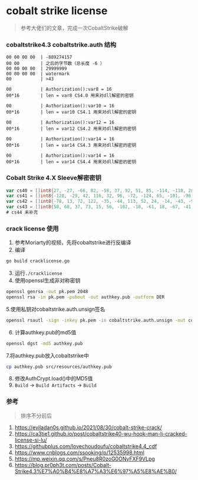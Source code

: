 # cobalt strike license
> 参考大佬们的文章，完成一次CobaltStrike破解

### cobaltstrike4.3 cobaltstrike.auth 结构
``` plain text
00 00 00 00  | -889274157
00 00        | 之后的字节数（总长度 -6 ）
00 00 00 00  | 29999999
00 00 00 00  | watermark
00           | >43

00           | Authorization():var8 = 16
00*16        | len = var8 CS4.0 用来对dll解密的密钥 

00           | Authorization():var10 = 16
00*16        | len = var10 CS4.1 用来对dll解密的密钥 

00           | Authorization():var12 = 16
00*16        | len = var12 CS4.2 用来对dll解密的密钥 

00           | Authorization():var14 = 16
00*16        | len = var14 CS4.3 用来对dll解密的密钥 

00           | Authorization():var14 = 16
00*16        | len = var14 CS4.4 用来对dll解密的密钥 
```

### Cobalt Strike 4.X Sleeve解密密钥
``` go
var cs40 = []int8{27, -27, -66, 82, -58, 37, 92, 51, 85, -114, -118, 28, -74, 103, -53, 6}
var cs41 = []int8{-128, -29, 42, 116, 32, 96, -72, -124, 65, -101, -96, -63, 113, -55, -86, 118}
var cs42 = []int8{-78, 13, 72, 122, -35, -44, 113, 52, 24, -14, -43, -93, -82, 2, -89, -96}
var cs43 = []int8{58, 68, 37, 73, 15, 56, -102, -18, -61, 18, -67, -41, 88, -83, 43, -103}
# cs44 未补充
```

### crack license 使用
1. 参考Moriarty的视频，先将cobaltstrike进行反编译
2. 编译
``` bash
go build cracklicense.go
```
3. 运行`./cracklicense`
4. 使用openssl生成非对称密钥
``` bash
openssl genrsa -out pk.pem 2048
openssl rsa -in pk.pem -pubout -out authkey.pub -outform DER
```
5.使用私钥对cobaltstrike.auth.unsign签名
``` bash
openssl rsautl -sign -inkey pk.pem -in cobaltstrike.auth.unsign -out cobaltstrike.auth
```
6. 计算authkey.pub的md5值
``` bash
openssl dgst -md5 authkey.pub
```
7.将authkey.pub放入cobaltstrike中
``` bash
cp authkey.pub src/resources/authkey.pub
```
8. 修改AuthCrypt.load()中的MD5值
9. `Build` -> `Build Artifacts` -> `Build`


### 参考
> 排序不分前后
1. https://eviladan0s.github.io/2021/08/30/cobalt-strike-crack/
2. https://ca3tie1.github.io/post/cobaltstrike40-wu-hook-man-li-cracked-license-si-lu/
3. https://githubplus.com/lovechoudoufu/cobaltstrike4.4_cdf
4. https://www.cnblogs.com/ssooking/p/12535998.html
5. https://mp.weixin.qq.com/s/Pneu8R0zoG0ONyFXF9VLpg
6. https://blog.pr0ph3t.com/posts/Cobalt-Strike4.3%E7%A0%B4%E8%A7%A3%E6%97%A5%E8%AE%B0/